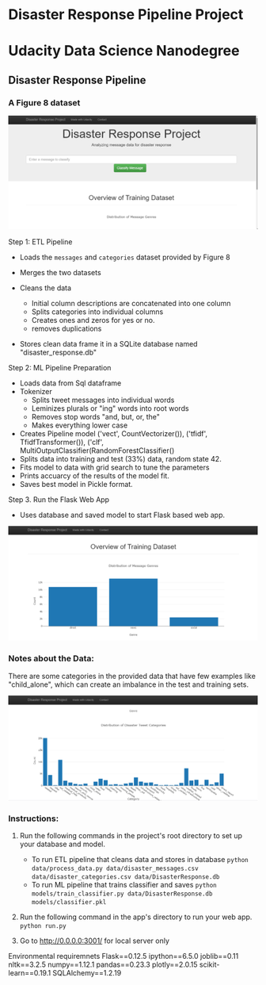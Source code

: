 # Disaster Response Pipeline Project

# Udacity Data Science Nanodegree
## Disaster Response Pipeline
### A Figure 8 dataset

![img1](https://github.com/cphillips103/disaster_pipeline/blob/main/images/splash.png)


Step 1: ETL Pipeline
- Loads the `messages` and `categories` dataset provided by Figure 8
- Merges the two datasets
- Cleans the data
  - Initial column descriptions are concatenated into one column
  - Splits categories into individual columns
  - Creates ones and zeros for yes or no.
  - removes duplications

- Stores clean data frame it in a SQLite database named "disaster_response.db"

Step 2: ML Pipeline Preparation
- Loads data from Sql dataframe
- Tokenizer
  - Splits tweet messages into individual words
  - Leminizes plurals or "ing" words into root words
  - Removes stop words "and, but, or, the"
  - Makes everything lower case
- Creates Pipeline model
        ('vect', CountVectorizer()),
        ('tfidf', TfidfTransformer()),
        ('clf', MultiOutputClassifier(RandomForestClassifier()
- Splits data into training and test (33%) data, random state 42.
- Fits model to data with grid search to tune the parameters
- Prints accuarcy of the results of the model fit.
- Saves best model in Pickle format.

Step 3. Run the Flask Web App
- Uses database and saved model to start Flask based web app.

![img2](https://github.com/cphillips103/disaster_pipeline/blob/main/images/overview_graph.png)

### Notes about the Data:
There are some categories in the provided data that have few examples
like "child_alone", which can create an imbalance in the test and training
sets.

![img3](https://github.com/cphillips103/disaster_pipeline/blob/main/images/distribution.png)

### Instructions:
1. Run the following commands in the project's root directory to set up your database and model.

    - To run ETL pipeline that cleans data and stores in database
        `python data/process_data.py data/disaster_messages.csv data/disaster_categories.csv data/DisasterResponse.db`
    - To run ML pipeline that trains classifier and saves
        `python models/train_classifier.py data/DisasterResponse.db models/classifier.pkl`

2. Run the following command in the app's directory to run your web app.
    `python run.py`

3. Go to http://0.0.0.0:3001/ for local server only

Environmental requiremnets
Flask==0.12.5
ipython==6.5.0
joblib==0.11
nltk==3.2.5
numpy==1.12.1
pandas==0.23.3
plotly==2.0.15
scikit-learn==0.19.1
SQLAlchemy==1.2.19